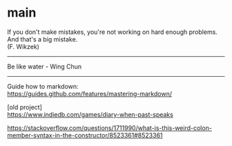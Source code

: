 # main

If you don't make mistakes, you're not working on hard enough problems. And that's a big mistake. <br>
(F. Wikzek)
  
**                     **  
Be like water - Wing Chun  
**                     **  

Guide how to markdown:  
https://guides.github.com/features/mastering-markdown/

[old project]  
https://www.indiedb.com/games/diary-when-past-speaks


https://stackoverflow.com/questions/1711990/what-is-this-weird-colon-member-syntax-in-the-constructor/8523361#8523361
